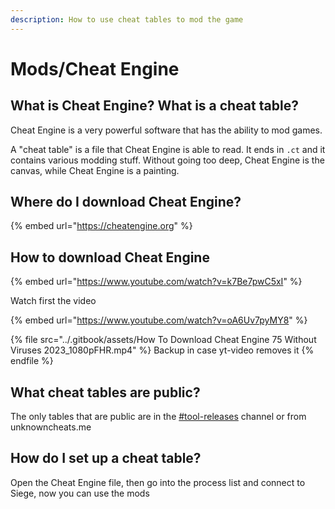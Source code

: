 ```yaml
---
description: How to use cheat tables to mod the game
---
```


# Mods/Cheat Engine

## What is Cheat Engine? What is a cheat table?

Cheat Engine is a very powerful software that has the ability to mod games.

A "cheat table" is a file that Cheat Engine is able to read. It ends in `.ct` and it contains various modding stuff. Without going too deep, Cheat Engine is the canvas, while Cheat Engine is a painting.

## Where do I download Cheat Engine?

{% embed url="https://cheatengine.org" %}

## How to download Cheat Engine

{% embed url="https://www.youtube.com/watch?v=k7Be7pwC5xI" %}

Watch first the video

{% embed url="https://www.youtube.com/watch?v=oA6Uv7pyMY8" %}

{% file src="../.gitbook/assets/How To Download Cheat Engine 75 Without Viruses 2023_1080pFHR.mp4" %}
Backup in case yt-video removes it
{% endfile %}

## What cheat tables are public?

The only tables that are public are in the [#tool-releases](https://discord.com/channels/1092820800203141130/1092832304516305039) channel or from unknowncheats.me

## How do I set up a cheat table?

Open the Cheat Engine file, then go into the process list and connect to Siege, now you can use the mods
